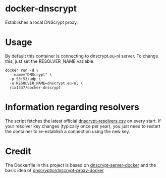 # docker-dnscrypt
Establishes a local DNScrypt proxy.

# Usage
By default this container is connecting to dnscrypt.eu-nl server. To change this, just set the RESOLVER_NAME variable:

```
docker run -d \
  --name="DNScrypt" \
  -p 53:53/udp \
  -e RESOLVER_NAME=dnscrypt.eu-nl \
  rix1337/docker-dnscrypt
```
	
# Information regarding resolvers
The script fetches the latest official [dnscrypt-resolvers.csv](https://raw.githubusercontent.com/jedisct1/dnscrypt-resolvers/master/v1/dnscrypt-resolvers.csv) on every start. If your resolver key changes (typically once per year), you just need to restart the container to re-establish a connection using the new key.

# Credit

The Dockerfile in this project is based on [dnscrypt-server-docker](https://github.com/jedisct1/dnscrypt-server-docker) and the basic idea of [dnscryptio/dnscrypt-proxy-docker](https://github.com/dnscryptio/dnscrypt-proxy-docker)

